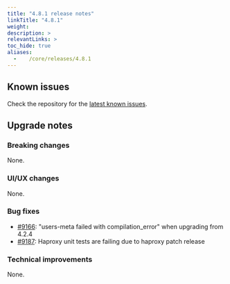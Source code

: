 ```yaml
---
title: "4.8.1 release notes"
linkTitle: "4.8.1"
weight:
description: >
relevantLinks: >
toc_hide: true
aliases:
  -    /core/releases/4.8.1
---
```


## Known issues

Check the repository for the [latest known issues](https://github.com/medic/cht-core/issues?q=is%3Aissue+label%3A%22Affects%3A+4.8.1%22).

## Upgrade notes

### Breaking changes

None.

### UI/UX changes

None.

### Bug fixes

- [#9166](https://github.com/medic/cht-core/issues/9166): "users-meta failed with compilation_error" when upgrading from 4.2.4
- [#9187](https://github.com/medic/cht-core/issues/9187): Haproxy unit tests are failing due to haproxy patch release

### Technical improvements

None.
